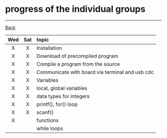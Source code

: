 # progress of the individual groups

---

[Back](README.md)

| Wed | Sat | topic |
|:---:|:---:|:------|
|  X  |  X  | Installation |
|  X  |  X  | Download of precompiled program |
|  X  |  X  | Compile a program from the source |
|  X  |  X  | Communicate with board via terminal and usb cdc |
|  X  |  X  | Variables |
|  X  |  X  | local, global variables |
|  X  |  X  | data types for integers |
|  X  |  X  | printf(), for() loop    |
|  X  |  X  | scanf()     |
|  X  |     | functions   |
|     |     | while loops |
